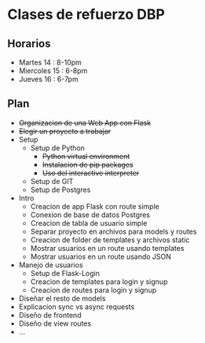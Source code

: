 # Clases de refuerzo DBP

## Horarios

* Martes 14 : 8-10pm
* Miercoles 15 : 6-8pm
* Jueves 16 : 6-7pm

## Plan

* ~~Organizacion de una Web App con Flask~~
* ~~Elegir un proyecto a trabajar~~
* Setup
	* Setup de Python
		* ~~Python virtual environment~~
		* ~~Instalacion de pip packages~~
		* ~~Uso del interactive interpreter~~
	* Setup de GIT
	* Setup de Postgres
* Intro
	* Creacion de app Flask con route simple
	* Conexion de base de datos Postgres
	* Creacion de tabla de usuario simple
	* Separar proyecto en archivos para models y routes
	* Creacion de folder de templates y archivos static
	* Mostrar usuarios en un route usando templates
	* Mostrar usuarios en un route usando JSON
* Manejo de usuarios
	* Setup de Flask-Login
	* Creacion de templates para login y signup
	* Creacion de routes para login y signup
* Diseñar el resto de models
* Explicacion sync vs async requests
* Diseño de frontend
* Diseño de view routes
* ...
